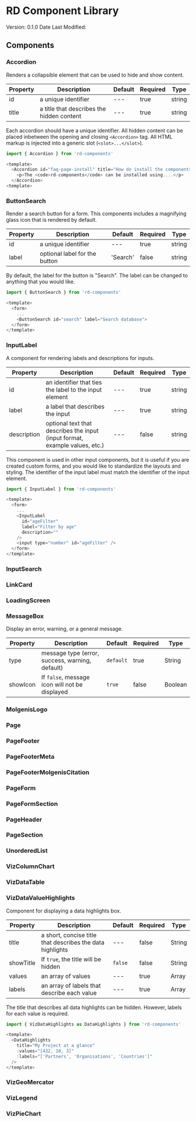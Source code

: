 # RD Component Library

Version: 0.1.0
Date Last Modified:

## Components

### Accordion

Renders a collapsible element that can be used to hide and show content.

| Property         | Description                                       | Default        | Required        | Type          |
|------------------|---------------------------------------------------|----------------|-----------------|---------------|
| id               | a unique identifier                               | ---            | true            | string        |
| title            | a title that describes the hidden content         | ---            | true            | string        |

Each accordion should have a unique identifier. All hidden content can be placed inbetween the opening and closing `<Accordion>` tag. All HTML markup is injected into a generic slot (`<slot>...</slot>`).

```js
import { Accordion } from 'rd-components'

<template>
  <Accordion id="faq-page-install" title="How do install the components library?">
    <p>The <code>rd-components</code> can be installed using....</p>
  </Accordion>
<template>
```

### ButtonSearch

Render a search button for a form. This components includes a magnifying glass icon that is rendered by default.

| Property           | Description                             | Default            | Required          | Type            |
|--------------------|-----------------------------------------|--------------------|-------------------|-----------------|
| id                 | a unique identifier                     | ---                | true              | string          |
| label              | optional label for the button           | 'Search'           | false             | string          |

By default, the label for the button is "Search". The label can be changed to anything that you would like.

```js
import { ButtonSearch } from 'rd-components'

<template>
  <form>
    ...
    <ButtonSearch id="search" label="Search database">
  </form>
</template>
```

### InputLabel

A component for rendering labels and descriptions for inputs.

| Property    | Description                                                                 | Default | Required | Type   |
|-------------|-----------------------------------------------------------------------------|---------|----------|--------|
| id          | an identifier that ties the label to the input element                      | ---     | true     | string |
| label       | a label that describes the input                                            | ---     | true     | string |
| description | optional text that describes the input (input format, example values, etc.) | ---     | false    | string |

This component is used in other input components, but it is useful if you are created custom forms, and you would like to standardize the layouts and styling. The identifier of the input label must match the identifier of the input element.

```js
import { InputLabel } from 'rd-components'

<template>
  <form>
    ...
    <InputLabel
      id="ageFilter"
      label="Filter by age"
      description=""
    />
    <input type="number" id="ageFilter" />
  </form>
</template>
```

### InputSearch

### LinkCard

### LoadingScreen

### MessageBox

Display an error, warning, or a general message.

| Property    | Description                                                                 | Default | Required | Type   |
|-------------|-----------------------------------------------------------------------------|---------|----------|--------|
| type | message type (error, success, warning, default) | `default` | true | String |
| showIcon | If `false`, message icon will not be displayed | `true` | false | Boolean |

### MolgenisLogo

### Page

### PageFooter

### PageFooterMeta

### PageFooterMolgenisCitation

### PageForm

### PageFormSection

### PageHeader

### PageSection

### UnorderedList

### VizColumnChart

### VizDataTable

### VizDataValueHighlights

Component for displaying a data highlights box.

| Property    | Description                                                                 | Default | Required | Type   |
|-------------|-----------------------------------------------------------------------------|---------|----------|--------|
| title | a short, concise title that describes the data highlights | --- | false | String |
| showTitle | If `true`, the title will be hidden | `false` | false | String
| values | an array of values | --- | true | Array |
| labels | an array of labels that describe each value | --- | true | Array

The title that describes all data highlights can be hidden. However, labels for each value is required.

```js
import { VizDataHighlights as DataHighlights } from 'rd-components'

<template>
  <DataHighlights
    title="My Project at a glance"
    :values="[432, 10, 3]"
    :labels="['Partners', 'Organisations', 'Countries']"
  />
</template>
```

### VizGeoMercator

### VizLegend

### VizPieChart
